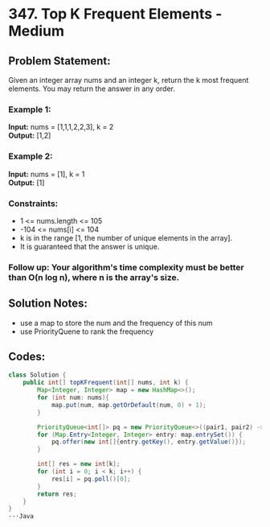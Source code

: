 # 347. Top K Frequent Elements - Medium

## Problem Statement:

Given an integer array nums and an integer k, return the k most frequent elements. You may return the answer in any order.

 

### Example 1:  

**Input:** nums = [1,1,1,2,2,3], k = 2  
**Output:** [1,2]   

### Example 2:  

**Input:** nums = [1], k = 1  
**Output:** [1]  
 

### Constraints:  

- 1 <= nums.length <= 105
- -104 <= nums[i] <= 104
- k is in the range [1, the number of unique elements in the array].
- It is guaranteed that the answer is unique.
 

### Follow up: Your algorithm's time complexity must be better than O(n log n), where n is the array's size.

## Solution Notes:
- use a map to store the num and the frequency of this num
- use PriorityQuene to rank the frequency

## Codes:

```Java
class Solution {
    public int[] topKFrequent(int[] nums, int k) {
        Map<Integer, Integer> map = new HashMap<>();
        for (int num: nums){
            map.put(num, map.getOrDefault(num, 0) + 1);
        }

        PriorityQueue<int[]> pq = new PriorityQueue<>((pair1, pair2) -> pair2[1] - pair1[1]);
        for (Map.Entry<Integer, Integer> entry: map.entrySet()) {
            pq.offer(new int[]{entry.getKey(), entry.getValue()});
        }

        int[] res = new int[k];
        for (int i = 0; i < k; i++) {
            res[i] = pq.poll()[0];
        }
        return res;
    }
}
···Java